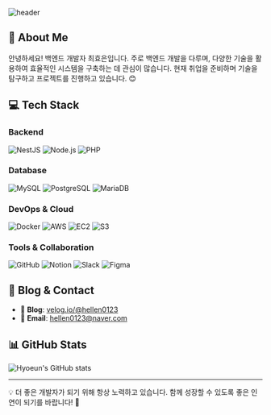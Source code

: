 ![header](https://capsule-render.vercel.app/api?type=transparent&color=auto&height=300&section=header&text=최효은%20&fontSize=40)

## 🚀 About Me
안녕하세요! 백엔드 개발자 최효은입니다. 주로 백엔드 개발을 다루며, 다양한 기술을 활용하여 효율적인 시스템을 구축하는 데 관심이 많습니다. 현재 취업을 준비하며 기술을 탐구하고 프로젝트를 진행하고 있습니다. 😊

## 💻 Tech Stack
### Backend
![NestJS](https://img.shields.io/badge/NestJS-E0234E?style=flat&logo=nestjs&logoColor=white)
![Node.js](https://img.shields.io/badge/Node.js-339933?style=flat&logo=nodedotjs&logoColor=white)
![PHP](https://img.shields.io/badge/PHP-777BB4?style=flat&logo=php&logoColor=white)

### Database
![MySQL](https://img.shields.io/badge/MySQL-4479A1?style=flat&logo=mysql&logoColor=white)
![PostgreSQL](https://img.shields.io/badge/PostgreSQL-4169E1?style=flat&logo=postgresql&logoColor=white)
![MariaDB](https://img.shields.io/badge/MariaDB-003545?style=flat&logo=mariadb&logoColor=white)

### DevOps & Cloud
![Docker](https://img.shields.io/badge/Docker-2496ED?style=flat&logo=docker&logoColor=white)
![AWS](https://img.shields.io/badge/AWS-232F3E?style=flat&logo=amazonaws&logoColor=white)
![EC2](https://img.shields.io/badge/AWS%20EC2-FF9900?style=flat&logo=amazonec2&logoColor=white)
![S3](https://img.shields.io/badge/AWS%20S3-569A31?style=flat&logo=amazons3&logoColor=white)

### Tools & Collaboration
![GitHub](https://img.shields.io/badge/GitHub-181717?style=flat&logo=github&logoColor=white)
![Notion](https://img.shields.io/badge/Notion-000000?style=flat&logo=notion&logoColor=white)
![Slack](https://img.shields.io/badge/Slack-4A154B?style=flat&logo=slack&logoColor=white)
![Figma](https://img.shields.io/badge/Figma-F24E1E?style=flat&logo=figma&logoColor=white)

## 📌 Blog & Contact
- 📝 **Blog**: [velog.io/@hellen0123](https://velog.io/@hellen0123)
- 📧 **Email**: [hellen0123@naver.com](mailto:hellen0123@naver.com)

## 📊 GitHub Stats
![Hyoeun's GitHub stats](https://github-readme-stats.vercel.app/api?username=hellen0123&show_icons=true&theme=tokyonight)

---
💡 더 좋은 개발자가 되기 위해 항상 노력하고 있습니다. 함께 성장할 수 있도록 좋은 인연이 되기를 바랍니다! 🚀

<!--
**hyoeun0001/hyoeun0001** is a ✨ _special_ ✨ repository because its `README.md` (this file) appears on your GitHub profile.

Here are some ideas to get you started:

- 🔭 I’m currently working on ...
- 🌱 I’m currently learning ...
- 👯 I’m looking to collaborate on ...
- 🤔 I’m looking for help with ...
- 💬 Ask me about ...
- 📫 How to reach me: ...
- 😄 Pronouns: ...
- ⚡ Fun fact: ...
-->
